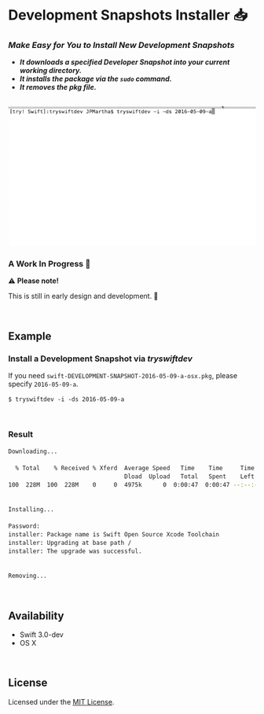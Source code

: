 # Development Snapshots Installer 📥

### _**Make Easy for You to Install New Development Snapshots**_

- _**It downloads a specified Developer Snapshot into your current working directory.**_
- _**It installs the package via the `sudo` command.**_
- _**It removes the pkg file.**_

<br />

<img src="./Images/DevelopmentSnapshotsInstaller.gif">

<br />

### A Work In Progress 👷

⚠️ **Please note!**

This is still in early design and development. 🙏

<br />

## Example

### Install a Development Snapshot via _tryswiftdev_

If you need `swift-DEVELOPMENT-SNAPSHOT-2016-05-09-a-osx.pkg`, please specify `2016-05-09-a`.

```
$ tryswiftdev -i -ds 2016-05-09-a
```

<br />

### Result

```bash
Downloading...

  % Total    % Received % Xferd  Average Speed   Time    Time     Time  Current
                                 Dload  Upload   Total   Spent    Left  Speed
100  228M  100  228M    0     0  4975k      0  0:00:47  0:00:47 --:--:-- 5200k


Installing...

Password:
installer: Package name is Swift Open Source Xcode Toolchain
installer: Upgrading at base path /
installer: The upgrade was successful.


Removing...
```

<br />

## Availability

- Swift 3.0-dev
- OS X

<br />

## License

Licensed under the [MIT License](LICENSE).
